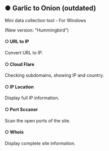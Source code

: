 ## ● Garlic to Onion (outdated)
Mini data collection tool - For Windows

(New version: "Hummingbird")

#### ○ URL to IP
Convert URL to IP.
#### ○ Cloud Flare
Checking subdomains, showing IP and country.
#### ○ IP Location
Display full IP information.
#### ○ Port Sccaner
Scan the open ports of the site.
#### ○ Whois
Display complete site information.
